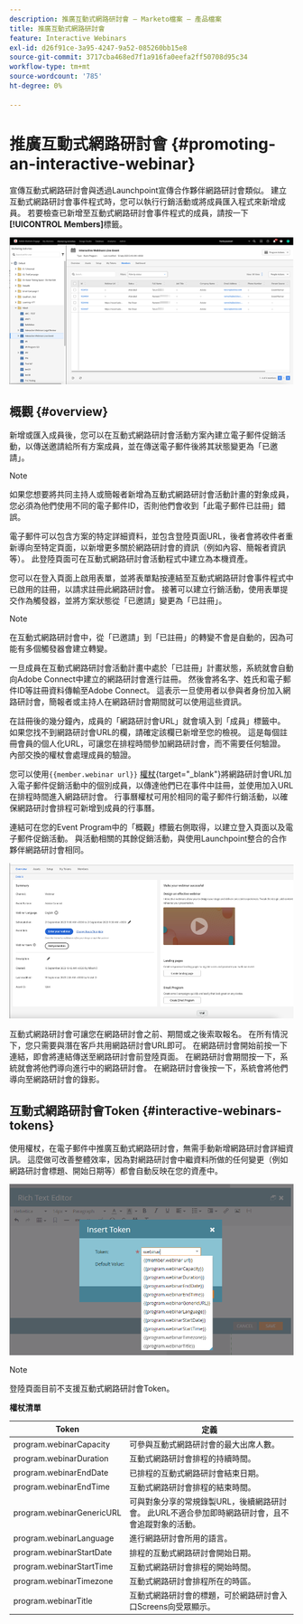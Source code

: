 ```yaml
---
description: 推廣互動式網路研討會 — Marketo檔案 — 產品檔案
title: 推廣互動式網路研討會
feature: Interactive Webinars
exl-id: d26f91ce-3a95-4247-9a52-085260bb15e8
source-git-commit: 3717cba468ed7f1a916fa0eefa2ff50708d95c34
workflow-type: tm+mt
source-wordcount: '785'
ht-degree: 0%

---
```


# 推廣互動式網路研討會 {#promoting-an-interactive-webinar}

宣傳互動式網路研討會與透過Launchpoint宣傳合作夥伴網路研討會類似。 建立互動式網路研討會事件程式時，您可以執行行銷活動或將成員匯入程式來新增成員。 若要檢查已新增至互動式網路研討會事件程式的成員，請按一下&#x200B;**[!UICONTROL Members]**&#x200B;標籤。

![](assets/promoting-an-interactive-webinar-1.png)

## 概觀 {#overview}

新增或匯入成員後，您可以在互動式網路研討會活動方案內建立電子郵件促銷活動，以傳送邀請給所有方案成員，並在傳送電子郵件後將其狀態變更為「已邀請」。

>[!NOTE]
>
>如果您想要將共同主持人或簡報者新增為互動式網路研討會活動計畫的對象成員，您必須為他們使用不同的電子郵件ID，否則他們會收到「此電子郵件已註冊」錯誤。

電子郵件可以包含方案的特定詳細資料，並包含登陸頁面URL，後者會將收件者重新導向至特定頁面，以新增更多關於網路研討會的資訊（例如內容、簡報者資訊等）。 此登陸頁面可在互動式網路研討會活動程式中建立為本機資產。

您可以在登入頁面上啟用表單，並將表單點按連結至互動式網路研討會事件程式中已啟用的註冊，以請求註冊此網路研討會。 接著可以建立行銷活動，使用表單提交作為觸發器，並將方案狀態從「已邀請」變更為「已註冊」。

>[!NOTE]
>
>在互動式網路研討會中，從「已邀請」到「已註冊」的轉變不會是自動的，因為可能有多個觸發器會建立轉變。

一旦成員在互動式網路研討會活動計畫中處於「已註冊」計畫狀態，系統就會自動向Adobe Connect中建立的網路研討會進行註冊。 然後會將名字、姓氏和電子郵件ID等註冊資料傳輸至Adobe Connect。 這表示一旦使用者以參與者身份加入網路研討會，簡報者或主持人在網路研討會期間就可以使用這些資訊。

在註冊後的幾分鐘內，成員的「網路研討會URL」就會填入到「成員」標籤中。 如果您找不到網路研討會URL的欄，請確定該欄已新增至您的檢視。 這是每個註冊會員的個人化URL，可讓您在排程時間參加網路研討會，而不需要任何驗證。 內部交換的權杖會處理成員的驗證。

您可以使用`{{member.webinar url}}` [權杖](/help/marketo/product-docs/demand-generation/landing-pages/personalizing-landing-pages/tokens-overview.md){target="_blank"}將網路研討會URL加入電子郵件促銷活動中的個別成員，以傳達他們已在事件中註冊，並使用加入URL在排程時間進入網路研討會。 行事曆權杖可用於相同的電子郵件行銷活動，以確保網路研討會排程可新增到成員的行事曆。

連結可在您的Event Program中的「概觀」標籤右側取得，以建立登入頁面以及電子郵件促銷活動。 與活動相關的其餘促銷活動，與使用Launchpoint整合的合作夥伴網路研討會相同。

![](assets/promoting-an-interactive-webinar-2.png)

互動式網路研討會可讓您在網路研討會之前、期間或之後索取報名。 在所有情況下，您只需要與潛在客戶共用網路研討會URL即可。 在網路研討會開始前按一下連結，即會將連結傳送至網路研討會前登陸頁面。 在網路研討會期間按一下，系統就會將他們導向進行中的網路研討會。 在網路研討會後按一下，系統會將他們導向至網路研討會的錄影。

## 互動式網路研討會Token {#interactive-webinars-tokens}

使用權杖，在電子郵件中推廣互動式網路研討會，無需手動新增網路研討會詳細資訊。 這麼做可改善整體效率，因為對網路研討會中繼資料所做的任何變更（例如網路研討會標題、開始日期等）都會自動反映在您的資產中。

![](assets/promoting-an-interactive-webinar-3.png)

>[!NOTE]
>
>登陸頁面目前不支援互動式網路研討會Token。

**權杖清單**

<table><thead>
  <tr>
    <th>Token</th>
    <th>定義</th>
  </tr></thead>
<tbody>
  <tr>
    <td>program.webinarCapacity</td>
    <td>可參與互動式網路研討會的最大出席人數。</td>
  </tr>
  <tr>
    <td>program.webinarDuration</td>
    <td>互動式網路研討會排程的持續時間。</td>
  </tr>
  <tr>
    <td>program.webinarEndDate</td>
    <td>已排程的互動式網路研討會結束日期。</td>
  </tr>
  <tr>
    <td>program.webinarEndTime</td>
    <td>互動式網路研討會排程的結束時間。</td>
  </tr>
  <tr>
    <td>program.webinarGenericURL</td>
    <td>可與對象分享的常規錄製URL，後續網路研討會。 此URL不適合參加即時網路研討會，且不會追蹤對象的活動。</td>
  </tr>
  <tr>
    <td>program.webinarLanguage</td>
    <td>進行網路研討會所用的語言。</td>
  </tr>
  <tr>
    <td>program.webinarStartDate</td>
    <td>排程的互動式網路研討會開始日期。</td>
  </tr>
  <tr>
    <td>program.webinarStartTime</td>
    <td>互動式網路研討會排程的開始時間。</td>
  </tr>
  <tr>
    <td>program.webinarTimezone</td>
    <td>互動式網路研討會排程所在的時區。</td>
  </tr>
  <tr>
    <td>program.webinarTitle</td>
    <td>互動式網路研討會的標題，可於網路研討會入口Screens向受眾顯示。</td>
  </tr>
</tbody></table>
